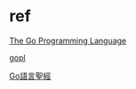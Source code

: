 # ref

[The Go Programming Language](http://www.gopl.io/)

[gopl](https://github.com/dreamrover/gopl-pdf)

[Go語言聖經](https://www.bookstack.cn/read/gopl-zh-tw/README.md)
